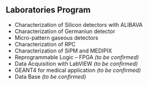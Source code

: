 ﻿## Laboratories Program

* Characterization of  Silicon detectors with ALIBAVA
* Characterization of  Germaniun detector
* Micro-pattern gaseous detectors  
* Characterization of RPC 
* Characterization of SiPM and MEDIPIX    
* Reprogrammable Logic – FPGA  _(to be confirmed)_
* Data Acquisition with LabVIEW  _(to be confirmed)_
* GEANT4 for medical application _(to be confirmed)_
* Data Base _(to be confirmed)_


